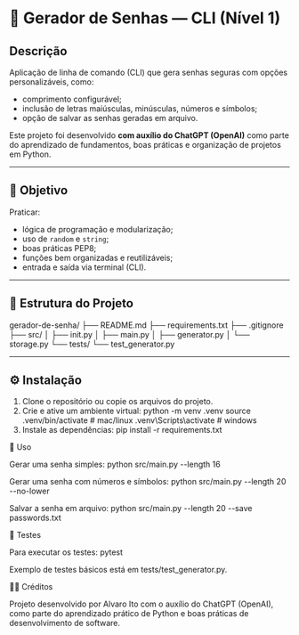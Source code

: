 # 🧩 Gerador de Senhas — CLI (Nível 1)

## Descrição
Aplicação de linha de comando (CLI) que gera senhas seguras com opções personalizáveis, como:
- comprimento configurável;
- inclusão de letras maiúsculas, minúsculas, números e símbolos;
- opção de salvar as senhas geradas em arquivo.

Este projeto foi desenvolvido **com auxílio do ChatGPT (OpenAI)** como parte do aprendizado de fundamentos, boas práticas e organização de projetos em Python.

---

## 🎯 Objetivo
Praticar:
- lógica de programação e modularização;
- uso de `random` e `string`;
- boas práticas PEP8;
- funções bem organizadas e reutilizáveis;
- entrada e saída via terminal (CLI).

---

## 🧱 Estrutura do Projeto
gerador-de-senha/
├── README.md
├── requirements.txt
├── .gitignore
├── src/
│ ├── init.py
│ ├── main.py
│ ├── generator.py
│ └── storage.py
└── tests/
└── test_generator.py

---

## ⚙️ Instalação
1. Clone o repositório ou copie os arquivos do projeto.  
2. Crie e ative um ambiente virtual:
   python -m venv .venv
   source .venv/bin/activate   # mac/linux
   .venv\Scripts\activate      # windows
3. Instale as dependências:
    pip install -r requirements.txt

🚀 Uso

Gerar uma senha simples:
    python src/main.py --length 16

Gerar uma senha com números e símbolos:
    python src/main.py --length 20 --no-lower

Salvar a senha em arquivo:
    python src/main.py --length 20 --save passwords.txt

🧪 Testes

Para executar os testes:
    pytest

Exemplo de testes básicos está em tests/test_generator.py.

🧑‍💻 Créditos

Projeto desenvolvido por Alvaro Ito com o auxílio do ChatGPT (OpenAI), como parte do aprendizado prático de Python e boas práticas de desenvolvimento de software.
